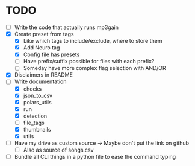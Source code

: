 # TODO
- [ ] Write the code that actually runs mp3gain
- [x] Create preset from tags
  - [x] Like which tags to include/exclude, where to store them
  - [x] Add Neuro tag
  - [x] Config file has presets
  - [ ] Have prefix/suffix possible for files with each prefix?
  - [ ] Someday have more complex flag selection with AND/OR
- [x] Disclaimers in README
- [ ] Write documentation
  - [x] checks
  - [x] json_to_csv
  - [x] polars_utils
  - [x] run
  - [x] detection
  - [ ] file_tags
  - [x] thumbnails
  - [x] utils
- [ ] Have my drive as custom source -> Maybe don't put the link on github
  - [ ] Also as source of songs.csv

- [ ] Bundle all CLI things in a python file to ease the command typing

